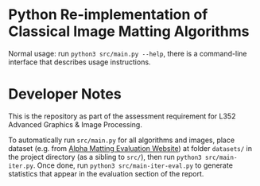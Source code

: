 # Python Re-implementation of Classical Image Matting Algorithms

Normal usage: run `python3 src/main.py --help`, there is a command-line interface that describes usage instructions.

# Developer Notes

This is the repository as part of the assessment requirement for L352 Advanced Graphics \& Image Processing.

To automatically run `src/main.py` for all algorithms and images, place dataset (e.g. from [Alpha Matting Evaluation Website](http://alphamatting.com)) at folder `datasets/` in the project directory (as a sibling to `src/`), then run `python3 src/main-iter.py`. Once done, run `python3 src/main-iter-eval.py` to generate statistics that appear in the evaluation section of the report.
